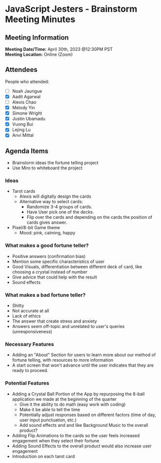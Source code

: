 # JavaScript Jesters - Brainstorm Meeting Minutes
## Meeting Information
**Meeting Date/Time:** April 30th, 2023 @12:30PM PST  
**Meeting Location:** Online (Zoom)

## Attendees
People who attended:
- [ ] Noah Jaurigue
- [X] Aadit Agarwal
- [ ] Alexis Chao
- [X] Melody Yin
- [X] Simone Wright
- [x] Justin Ubamadu
- [X] Vuong Bui
- [X] Lejing Lu
- [X] Anvi Mittal

## Agenda Items
- Brainstorm ideas the fortune telling project
- Use Miro to whiteboard the project

### Ideas
- Tarot cards
    - Alexis will digitally design the cards
    - Alternative way to select cards:
        - Randomize 3-4 groups of cards.
        - Have User pick one of the decks.
        - Flip over the cards and depending on the cards the position of cards gives answer.
- Pixel/8-bit Game theme
    - Mood: pink, calming, happy

### What makes a good fortune teller?
- Positive answers (confirmation bias)
- Mention some specific characteristics of user
- Good Visuals, differentiation between different deck of card, like choosing a crystal instead of number
- Give advice that could help with the result
- Sound effects

### What makes a bad fortune teller?
- Shitty
- Not accurate at all
- Lack of ethics
- The answer that create stress and anxiety
- Answers seem off-topic and unrelated to user's queries (unresponsiveness)

### Necessary Features
- Adding an "About" Section for users to learn more about our method of fortune telling, with resources to more information
- A start screen that won't advance until the user indicates that they are ready to proceed.

### Potential Features
- Adding a Crystal Ball Portion of the App by repurposing the 8-ball application we made at the beginning of the quarter
    - Give it the ability to do math (easy work with coding)
    - Make it be able to tell the time
    - Potentially adjust responses based on different factors (time of day, user input punctuation, etc.)
    - Add sound effects and and like Background Music to the overall product?
- Adding Flip Animations to the cards so the user feels increased engagement when they select their fortune
- Adding Sound Effects to the overall product would also increase user engagement
- Introduction on each tarot card
